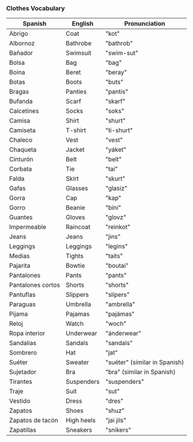 ### Clothes Vocabulary

| Spanish            | English            | Pronunciation                |
|--------------------|--------------------|------------------------------|
| Abrigo             | Coat               | "kot"                        |
| Albornoz           | Bathrobe           | "bathrob"                    |
| Bañador            | Swimsuit           | "swim-sut"                   |
| Bolsa              | Bag                | "bag"                        |
| Boina              | Beret              | "beray"                      |
| Botas              | Boots              | "buts"                       |
| Bragas             | Panties            | "pantis"                     |
| Bufanda            | Scarf              | "skarf"                      |
| Calcetines         | Socks              | "soks"                       |
| Camisa             | Shirt              | "shurt"                      |
| Camiseta           | T-shirt            | "ti-shurt"                   |
| Chaleco            | Vest               | "vest"                       |
| Chaqueta           | Jacket             | "yáket"                      |
| Cinturón           | Belt               | "belt"                       |
| Corbata            | Tie                | "tai"                        |
| Falda              | Skirt              | "skurt"                      |
| Gafas              | Glasses            | "glasiz"                     |
| Gorra              | Cap                | "kap"                        |
| Gorro              | Beanie             | "bíni"                       |
| Guantes            | Gloves             | "glovz"                      |
| Impermeable        | Raincoat           | "reinkot"                    |
| Jeans              | Jeans              | "jins"                       |
| Leggings           | Leggings           | "legins"                     |
| Medias             | Tights             | "taits"                      |
| Pajarita           | Bowtie             | "boutai"                     |
| Pantalones         | Pants              | "pants"                      |
| Pantalones cortos  | Shorts             | "shorts"                     |
| Pantuflas          | Slippers           | "slipers"                    |
| Paraguas           | Umbrella           | "ambrella"                   |
| Pijama             | Pajamas            | "pajámas"                    |
| Reloj              | Watch              | "woch"                       |
| Ropa interior      | Underwear          | "ánderwear"                  |
| Sandalias          | Sandals            | "sandals"                    |
| Sombrero           | Hat                | "jat"                        |
| Suéter             | Sweater            | "suéter" (similar in Spanish)|
| Sujetador          | Bra                | "bra" (similar in Spanish)   |
| Tirantes           | Suspenders         | "suspenders"                 |
| Traje              | Suit               | "sut"                        |
| Vestido            | Dress              | "dres"                       |
| Zapatos            | Shoes              | "shuz"                       |
| Zapatos de tacón   | High heels         | "jai jils"                   |
| Zapatillas         | Sneakers           | "snikers"                    |
